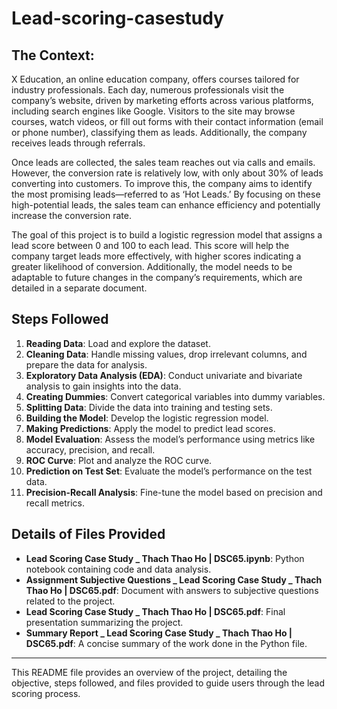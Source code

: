 # Lead-scoring-casestudy
## The Context:
X Education, an online education company, offers courses tailored for industry professionals. Each day, numerous professionals visit the company’s website, driven by marketing efforts across various platforms, including search engines like Google. Visitors to the site may browse courses, watch videos, or fill out forms with their contact information (email or phone number), classifying them as leads. Additionally, the company receives leads through referrals.

Once leads are collected, the sales team reaches out via calls and emails. However, the conversion rate is relatively low, with only about 30% of leads converting into customers. To improve this, the company aims to identify the most promising leads—referred to as ‘Hot Leads.’ By focusing on these high-potential leads, the sales team can enhance efficiency and potentially increase the conversion rate.

The goal of this project is to build a logistic regression model that assigns a lead score between 0 and 100 to each lead. This score will help the company target leads more effectively, with higher scores indicating a greater likelihood of conversion. Additionally, the model needs to be adaptable to future changes in the company’s requirements, which are detailed in a separate document.

## Steps Followed

1. **Reading Data**: Load and explore the dataset.
2. **Cleaning Data**: Handle missing values, drop irrelevant columns, and prepare the data for analysis.
3. **Exploratory Data Analysis (EDA)**: Conduct univariate and bivariate analysis to gain insights into the data.
4. **Creating Dummies**: Convert categorical variables into dummy variables.
5. **Splitting Data**: Divide the data into training and testing sets.
6. **Building the Model**: Develop the logistic regression model.
7. **Making Predictions**: Apply the model to predict lead scores.
8. **Model Evaluation**: Assess the model’s performance using metrics like accuracy, precision, and recall.
9. **ROC Curve**: Plot and analyze the ROC curve.
10. **Prediction on Test Set**: Evaluate the model’s performance on the test data.
11. **Precision-Recall Analysis**: Fine-tune the model based on precision and recall metrics.

## Details of Files Provided

- **Lead Scoring Case Study _ Thach Thao Ho | DSC65.ipynb**: Python notebook containing code and data analysis.
- **Assignment Subjective Questions _ Lead Scoring Case Study _ Thach Thao Ho | DSC65.pdf**: Document with answers to subjective questions related to the project.
- **Lead Scoring Case Study _ Thach Thao Ho | DSC65.pdf**: Final presentation summarizing the project.
- **Summary Report _ Lead Scoring Case Study _ Thach Thao Ho | DSC65.pdf**: A concise summary of the work done in the Python file.

---

This README file provides an overview of the project, detailing the objective, steps followed, and files provided to guide users through the lead scoring process.
